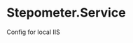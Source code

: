 # Stepometer.Service
 
Config for local IIS

<site name="Service" id="2">
                <application path="/" applicationPool="Clr4IntegratedAppPool">
                    <virtualDirectory path="/" physicalPath="{path to derectory}" />
                </application>
                <bindings>
                    <binding protocol="https" bindingInformation="*:44301:localhost" />
                    <binding protocol="http" bindingInformation="*:44301:localhost" />
                    <binding protocol="https" bindingInformation="*:44301:127.0.0.1" />
                    <binding protocol="http" bindingInformation="*:56897:127.0.0.1" />
                </bindings>
            </site>
